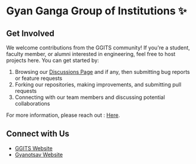 # Gyan Ganga Group of Institutions ✨

<!--
## About
This is the official GitHub organization for the Team at Gyan Ganga Institute of Technology & Sciences (GGITS). We are responsible for building and maintaining the core systems, platforms, and digital services that power the campus operations.

## Our Mission
The GGITS  Team is committed to delivering reliable, scalable, and innovative technical solutions to support the evolving needs of our institution. We collaborate closely with various departments to engineer robust , automate critical processes, and drive digital transformation across the campus.

## Key Responsibilities
- Designing and deploying campus-wide IT  and networking
- Developing secure, high-performing cloud-based platforms and services
- Automating administrative tasks and workflows using DevOps best practices
- Monitoring system health, optimizing performance, and ensuring resilience
- Providing technical guidance and hands-on support to faculty and students
- Researching emerging technologies and evaluating their applicability -->

## Get Involved
We welcome contributions from the GGITS community! If you're a student, faculty member, or alumni interested in  engineering, feel free to host projects here. You can get started by:

1. Browsing our [Discussions Page](https://github.com/orgs/GyanGangaGroup/discussions/new/choose) and if any, then submitting bug reports or feature requests
2. Forking our repositories, making improvements, and submitting pull requests
3. Connecting with our team members and discussing potential collaborations

For more information, please reach out : [Here](mailto:ashokverma@ggits.org).

## Connect with Us
- [GGITS Website](https://ggits.org/)
- [Gyanotsav Website](https://gyanotsav.com/)
